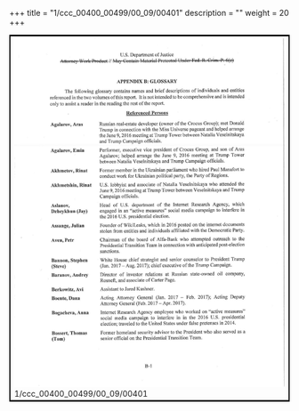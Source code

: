 +++
title = "1/ccc_00400_00499/00_09/00401"
description = ""
weight = 20
+++

<table style="border:2px solid black;max-width:800px;max-height:800px;" 
><tr><td>
<img class="center-fit-jpg"
src="/jpg_/jpg_mueller_report_searchable_401.jpg">
1/ccc_00400_00499/00_09/00401
</img></td></tr></table>
